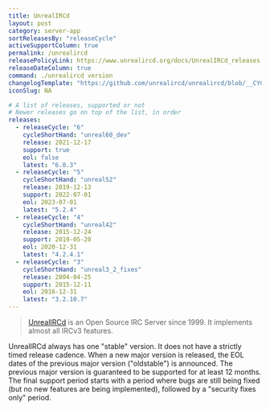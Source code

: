```yaml
---
title: UnrealIRCd
layout: post
category: server-app
sortReleasesBy: "releaseCycle"
activeSupportColumn: true
permalink: /unrealircd
releasePolicyLink: https://www.unrealircd.org/docs/UnrealIRCd_releases
releaseDateColumn: true
command: ./unrealircd version
changelogTemplate: "https://github.com/unrealircd/unrealircd/blob/__CYCLE_SHORT_HAND__/doc/RELEASE-NOTES.md#unrealircd-{{'__LATEST__' | replace:'.',''}}"
iconSlug: NA

# A list of releases, supported or not
# Newer releases go on top of the list, in order
releases:
  - releaseCycle: "6"
    cycleShortHand: "unreal60_dev"
    release: 2021-12-17
    support: true
    eol: false
    latest: "6.0.3"
  - releaseCycle: "5"
    cycleShortHand: "unreal52"
    release: 2019-12-13
    support: 2022-07-01
    eol: 2023-07-01
    latest: "5.2.4"
  - releaseCycle: "4"
    cycleShortHand: "unreal42"
    release: 2015-12-24
    support: 2019-05-20
    eol: 2020-12-31
    latest: "4.2.4.1"
  - releaseCycle: "3"
    cycleShortHand: "unreal3_2_fixes"
    release: 2004-04-25
    support: 2015-12-11
    eol: 2016-12-31
    latest: "3.2.10.7"
---
```


> [UnrealIRCd](https://www.unrealircd.org) is an Open Source IRC Server since 1999. It implements almost all IRCv3 features.

UnrealIRCd always has one "stable" version. It does not have a strictly timed release cadence.
When a new major version is released, the EOL dates of the previous major version ("oldstable") is announced.
The previous major version is guaranteed to be supported for at least 12 months.
The final support period starts with a period where bugs are still being fixed (but no new
features are being implemented), followed by a "security fixes only" period.

